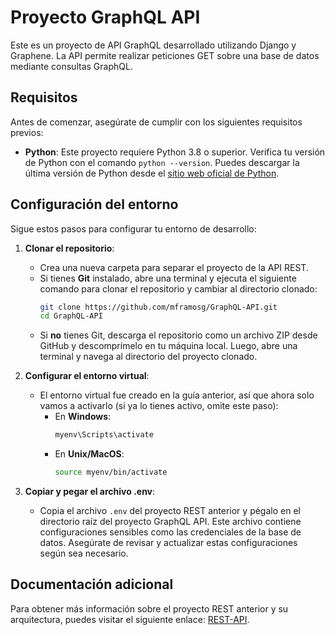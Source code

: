 # Proyecto GraphQL API

Este es un proyecto de API GraphQL desarrollado utilizando Django y Graphene. La API permite realizar peticiones GET sobre una base de datos mediante consultas GraphQL.

## Requisitos

Antes de comenzar, asegúrate de cumplir con los siguientes requisitos previos:
- **Python**: Este proyecto requiere Python 3.8 o superior. Verifica tu versión de Python con el comando `python --version`. Puedes descargar la última versión de Python desde el [sitio web oficial de Python](https://www.python.org/downloads/).

## Configuración del entorno

Sigue estos pasos para configurar tu entorno de desarrollo:

1. **Clonar el repositorio**:
   - Crea una nueva carpeta para separar el proyecto de la API REST.
   - Si tienes **Git** instalado, abre una terminal y ejecuta el siguiente comando para clonar el repositorio y cambiar al directorio clonado:
     ```bash
     git clone https://github.com/mframosg/GraphQL-API.git
     cd GraphQL-API
     ```
   - Si **no** tienes Git, descarga el repositorio como un archivo ZIP desde GitHub y descomprímelo en tu máquina local. Luego, abre una terminal y navega al directorio del proyecto clonado.

2. **Configurar el entorno virtual**:
   - El entorno virtual fue creado en la guía anterior, así que ahora solo vamos a activarlo (si ya lo tienes activo, omite este paso):
     - En **Windows**:
       ```bash
       myenv\Scripts\activate
       ```
     - En **Unix/MacOS**:
       ```bash
       source myenv/bin/activate
       ```

3. **Copiar y pegar el archivo .env**:
   - Copia el archivo `.env` del proyecto REST anterior y pégalo en el directorio raíz del proyecto GraphQL API. Este archivo contiene configuraciones sensibles como las credenciales de la base de datos. Asegúrate de revisar y actualizar estas configuraciones según sea necesario.

## Documentación adicional

Para obtener más información sobre el proyecto REST anterior y su arquitectura, puedes visitar el siguiente enlace: [REST-API](https://github.com/mframosg/rest-api).


